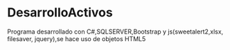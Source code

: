 # DesarrolloActivos
Programa desarrollado con C#,SQLSERVER,Bootstrap y js(sweetalert2,xlsx, filesaver, jquery),se hace uso de objetos HTML5

